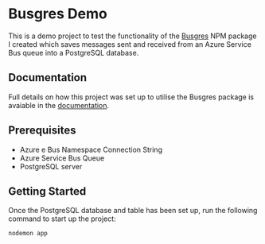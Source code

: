 # Busgres Demo

This is a demo project to test the functionality of the [Busgres](https://www.npmjs.com/package/busgres) NPM package I created which saves messages sent and received from an Azure Service Bus queue into a PostgreSQL database.

## Documentation
Full details on how this project was set up to utilise the Busgres package is avaiable in the [documentation](https://github.com/rtasalem/busgres-demo/blob/main/DOCS.md).
## Prerequisites
- Azure e Bus Namespace Connection String
- Azure Service Bus Queue
- PostgreSQL server

## Getting Started
Once the PostgreSQL database and table has been set up, run the following command to start up the project:
```
nodemon app
```
